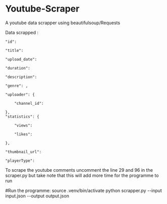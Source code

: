 # Youtube-Scraper
A youtube data scrapper using beautifulsoup/Requests

Data scrapped :

    "id": 
    
    "title": 
    
    "upload_date": 
    
    "duration": 
    
    "description": 
    
    "genre": ,
    
    "uploader": {
    
        "channel_id": 
        
    },
    "statistics": {
    
        "views": 
        
        "likes": 
        
    },
    
    "thumbnail_url": 
    
    "playerType":
    
To scrape the youtube comments uncomment the line 29 and 96 in the scraper.py but take note that this will add more time for the programme to run

#Run the programme:
source .venv/bin/activate
python scrapper.py --input input.json --output output.json

